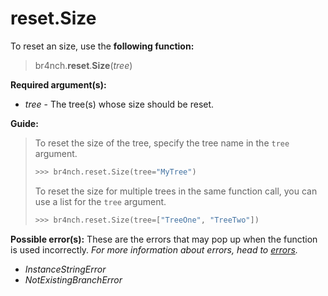 # reset.Size

To reset an size, use the **following function:**

> br4nch.**reset**.**Size**(*tree*)

**Required argument(s):**

- *tree* - The tree(s) whose size should be reset.

**Guide:**

> To reset the size of the tree, specify the tree name in the `tree` argument.
>
> ```python
> >>> br4nch.reset.Size(tree="MyTree")
> ```
>
> To reset the size for multiple trees in the same function call, you can use a list for the `tree` argument.
>
> ```python
> >>> br4nch.reset.Size(tree=["TreeOne", "TreeTwo"])
> ```

**Possible error(s):**
These are the errors that may pop up when the function is used incorrectly.
*For more information about errors, head to [errors](../../guides/errors.md).*

- *InstanceStringError*
- *NotExistingBranchError*

